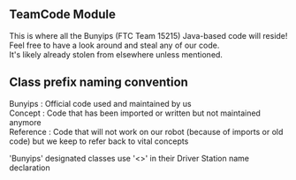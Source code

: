 ## TeamCode Module
This is where all the Bunyips (FTC Team 15215) Java-based code will reside!  
Feel free to have a look around and steal any of our code.  
It's likely already stolen from elsewhere unless mentioned.

## Class prefix naming convention
Bunyips : Official code used and maintained by us  
Concept : Code that has been imported or written but not maintained anymore  
Reference : Code that will not work on our robot (because of imports or old code) but we keep to refer back to vital concepts  
  
'Bunyips' designated classes use '<>' in their Driver Station name declaration